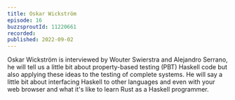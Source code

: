 ```yaml
---
title: Oskar Wickström
episode: 16
buzzsproutId: 11220661
recorded:
published: 2022-09-02
---
```

Oskar Wickström is interviewed by Wouter Swierstra and Alejandro Serrano, he
will tell us a little bit about property-based testing (PBT) Haskell code but
also applying these ideas to the testing of complete systems. He will say a
little bit about interfacing Haskell to other languages and even with your web
browser and what it's like to learn Rust as a Haskell programmer.
